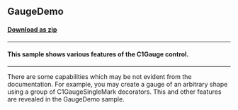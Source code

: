 ## GaugeDemo
#### [Download as zip](https://grapecity.github.io/DownGit/#/home?url=https://github.com/GrapeCity/ComponentOne-WinForms-Samples/tree/master/NetFramework\Gauge\CS\GaugeDemo)
____
#### This sample shows various features of the C1Gauge control.
____
There are some capabilities which may be not evident from the documentation. For example, you may create a gauge of an arbitrary shape using a group of C1GaugeSingleMark decorators. This and other features are revealed in the GaugeDemo sample. 